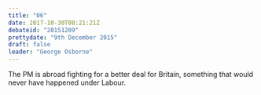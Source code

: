 ```yaml
---
title: "06"
date: 2017-10-30T08:21:21Z
debateid: "20151209"
prettydate: "9th December 2015"
draft: false
leader: "George Osborne"
---
```


The PM is abroad fighting for a better deal for Britain, something that would never have happened under Labour.